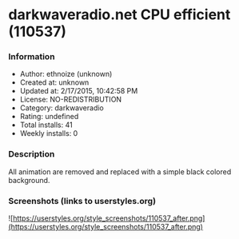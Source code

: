 # darkwaveradio.net CPU efficient (110537)

### Information
- Author: ethnoize (unknown)
- Created at: unknown
- Updated at: 2/17/2015, 10:42:58 PM
- License: NO-REDISTRIBUTION
- Category: darkwaveradio
- Rating: undefined
- Total installs: 41
- Weekly installs: 0


### Description
All animation are removed and replaced with a simple black colored background.


### Screenshots (links to userstyles.org)
![https://userstyles.org/style_screenshots/110537_after.png](https://userstyles.org/style_screenshots/110537_after.png)


